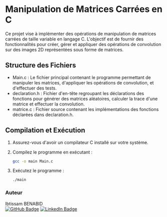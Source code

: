 
# Manipulation de Matrices Carrées en C

Ce projet vise à implémenter des opérations de manipulation de matrices carrées de taille variable en langage C. L'objectif est de fournir des fonctionnalités pour créer, gérer et appliquer des opérations de convolution sur des images 2D représentées sous forme de matrices.

## Structure des Fichiers

   - Main.c : Le fichier principal contenant le programme permettant de manipuler les matrices, d'appliquer les opérations de convolution, et d'effectuer des tests.
   - declaration.h : Fichier d'en-tête regroupant les déclarations des fonctions pour générer des matrices aléatoires, calculer la trace d'une matrice et effectuer la convolution.
   - matrice.c : Fichier source contenant les implémentations des fonctions déclarées dans declaration.h.

## Compilation et Exécution

1. Assurez-vous d'avoir un compilateur C installé sur votre système.
2. Compilez le programme en exécutant :
   
   ```bash
   gcc -o main Main.c
   
3. Exécutez le programme :
   
    ```bash
    ./main

### Auteur

Ibtissam BENABID\
[![GitHub Badge](https://img.shields.io/badge/GitHub-Profile-brightgreen?style=flat&logo=github&logoColor=white)](https://github.com/BenabidIbtissam)
[![LinkedIn Badge](https://img.shields.io/badge/LinkedIn-Connect-blue?style=flat&logo=linkedin&logoColor=white)](https://www.linkedin.com/in/ibtissam-benabid/)
